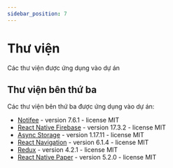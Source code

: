 ```yaml
---
sidebar_position: 7
---
```


# Thư viện
Các thư viện được ứng dụng vào dự án

## Thư viện bên thứ ba
Các thư viện bên thứ ba được ứng dụng vào dự án:
- [Notifee](https://notifee.app/) - version 7.6.1 - license MIT
- [React Native Firebase](https://rnfirebase.io/) - version 17.3.2 - license MIT
- [Async Storage](https://github.com/react-native-async-storage/async-storage#readme) - version 1.17.11 - license MIT
- [React Navigation](https://reactnavigation.org/) - version 6.1.4 - license MIT
- [Redux](https://redux.js.org/) - version 4.2.1 - license MIT
- [React Native Paper](https://reactnativepaper.com/) - version 5.2.0 - license MIT



